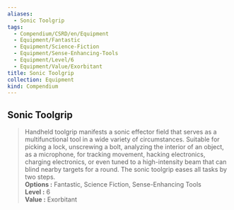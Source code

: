 ```yaml
---
aliases:
  - Sonic Toolgrip
tags:
  - Compendium/CSRD/en/Equipment
  - Equipment/Fantastic
  - Equipment/Science-Fiction
  - Equipment/Sense-Enhancing-Tools
  - Equipment/Level/6
  - Equipment/Value/Exorbitant
title: Sonic Toolgrip
collection: Equipment
kind: Compendium
---
```

## Sonic Toolgrip  
  
>Handheld toolgrip manifests a sonic effector field that serves as a multifunctional tool in a wide variety of circumstances. Suitable for picking a lock, unscrewing a bolt, analyzing the interior of an object, as a microphone, for tracking movement, hacking electronics, charging electronics, or even tuned to a high-intensity beam that can blind nearby targets for a round. The sonic toolgrip eases all tasks by two steps.  
> **Options :** Fantastic, Science Fiction, Sense-Enhancing Tools  
> **Level :** 6  
> **Value :** Exorbitant